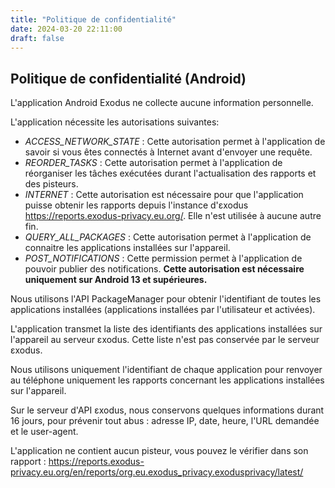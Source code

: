 ```yaml
---
title: "Politique de confidentialité"
date: 2024-03-20 22:11:00
draft: false
---
```


## Politique de confidentialité (Android)

L'application Android Exodus ne collecte aucune information personnelle.

L'application nécessite les autorisations suivantes:

* *ACCESS_NETWORK_STATE* : Cette autorisation permet à l'application de savoir si vous êtes connectés à Internet avant d'envoyer une requête.
* *REORDER_TASKS* : Cette autorisation permet à l'application de réorganiser les tâches exécutées durant l'actualisation des rapports et des pisteurs.
* *INTERNET* : Cette autorisation est nécessaire pour que l'application puisse obtenir les rapports depuis l'instance d'εxodus <https://reports.exodus-privacy.eu.org/>. Elle n'est utilisée à aucune autre fin.
* *QUERY_ALL_PACKAGES* : Cette autorisation permet à l'application de connaitre les applications installées sur l'appareil.
* *POST_NOTIFICATIONS* : Cette permission permet à l'application de pouvoir publier des notifications. **Cette autorisation est nécessaire uniquement sur Android 13 et supérieures.**

Nous utilisons l'API PackageManager pour obtenir l'identifiant de toutes les applications installées (applications installées par l'utilisateur et activées).

L'application transmet la liste des identifiants des applications installées sur l'appareil au serveur εxodus. Cette liste n'est pas conservée par le serveur εxodus.

Nous utilisons uniquement l'identifiant de chaque application pour renvoyer au téléphone uniquement les rapports concernant les applications installées sur l'appareil.

Sur le serveur d'API εxodus, nous conservons quelques informations durant 16 jours, pour prévenir tout abus : adresse IP, date, heure, l'URL demandée et le user-agent.

L'application ne contient aucun pisteur, vous pouvez le vérifier dans son rapport : <https://reports.exodus-privacy.eu.org/en/reports/org.eu.exodus_privacy.exodusprivacy/latest/>
